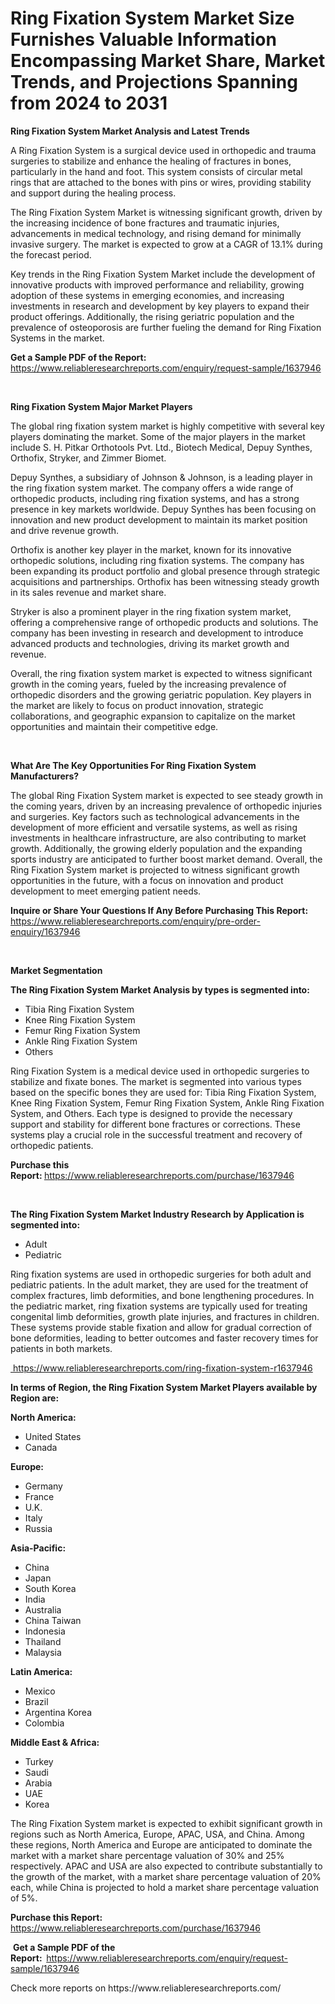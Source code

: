 <p><h1>Ring Fixation System Market Size Furnishes Valuable Information Encompassing Market Share, Market Trends, and Projections Spanning from 2024 to 2031</h1></p><p><strong>Ring Fixation System Market Analysis and Latest Trends</strong></p>
<p><p>A Ring Fixation System is a surgical device used in orthopedic and trauma surgeries to stabilize and enhance the healing of fractures in bones, particularly in the hand and foot. This system consists of circular metal rings that are attached to the bones with pins or wires, providing stability and support during the healing process.</p><p>The Ring Fixation System Market is witnessing significant growth, driven by the increasing incidence of bone fractures and traumatic injuries, advancements in medical technology, and rising demand for minimally invasive surgery. The market is expected to grow at a CAGR of 13.1% during the forecast period.</p><p>Key trends in the Ring Fixation System Market include the development of innovative products with improved performance and reliability, growing adoption of these systems in emerging economies, and increasing investments in research and development by key players to expand their product offerings. Additionally, the rising geriatric population and the prevalence of osteoporosis are further fueling the demand for Ring Fixation Systems in the market.</p></p>
<p><strong>Get a Sample PDF of the Report:&nbsp;</strong> <a href="https://www.reliableresearchreports.com/enquiry/request-sample/1637946">https://www.reliableresearchreports.com/enquiry/request-sample/1637946</a></p>
<p>&nbsp;</p>
<p><strong>Ring Fixation System Major Market Players</strong></p>
<p><p>The global ring fixation system market is highly competitive with several key players dominating the market. Some of the major players in the market include S. H. Pitkar Orthotools Pvt. Ltd., Biotech Medical, Depuy Synthes, Orthofix, Stryker, and Zimmer Biomet.</p><p>Depuy Synthes, a subsidiary of Johnson & Johnson, is a leading player in the ring fixation system market. The company offers a wide range of orthopedic products, including ring fixation systems, and has a strong presence in key markets worldwide. Depuy Synthes has been focusing on innovation and new product development to maintain its market position and drive revenue growth.</p><p>Orthofix is another key player in the market, known for its innovative orthopedic solutions, including ring fixation systems. The company has been expanding its product portfolio and global presence through strategic acquisitions and partnerships. Orthofix has been witnessing steady growth in its sales revenue and market share.</p><p>Stryker is also a prominent player in the ring fixation system market, offering a comprehensive range of orthopedic products and solutions. The company has been investing in research and development to introduce advanced products and technologies, driving its market growth and revenue.</p><p>Overall, the ring fixation system market is expected to witness significant growth in the coming years, fueled by the increasing prevalence of orthopedic disorders and the growing geriatric population. Key players in the market are likely to focus on product innovation, strategic collaborations, and geographic expansion to capitalize on the market opportunities and maintain their competitive edge.</p></p>
<p>&nbsp;</p>
<p><strong>What Are The Key Opportunities For Ring Fixation System Manufacturers?</strong></p>
<p><p>The global Ring Fixation System market is expected to see steady growth in the coming years, driven by an increasing prevalence of orthopedic injuries and surgeries. Key factors such as technological advancements in the development of more efficient and versatile systems, as well as rising investments in healthcare infrastructure, are also contributing to market growth. Additionally, the growing elderly population and the expanding sports industry are anticipated to further boost market demand. Overall, the Ring Fixation System market is projected to witness significant growth opportunities in the future, with a focus on innovation and product development to meet emerging patient needs.</p></p>
<p><strong>Inquire or Share Your Questions If Any Before Purchasing This Report:</strong> <a href="https://www.reliableresearchreports.com/enquiry/pre-order-enquiry/1637946">https://www.reliableresearchreports.com/enquiry/pre-order-enquiry/1637946</a></p>
<p>&nbsp;</p>
<p><strong>Market Segmentation</strong></p>
<p><strong>The Ring Fixation System Market Analysis by types is segmented into:</strong></p>
<p><ul><li>Tibia Ring Fixation System</li><li>Knee Ring Fixation System</li><li>Femur Ring Fixation System</li><li>Ankle Ring Fixation System</li><li>Others</li></ul></p>
<p><p>Ring Fixation System is a medical device used in orthopedic surgeries to stabilize and fixate bones. The market is segmented into various types based on the specific bones they are used for: Tibia Ring Fixation System, Knee Ring Fixation System, Femur Ring Fixation System, Ankle Ring Fixation System, and Others. Each type is designed to provide the necessary support and stability for different bone fractures or corrections. These systems play a crucial role in the successful treatment and recovery of orthopedic patients.</p></p>
<p><strong>Purchase this Report:&nbsp;</strong><a href="https://www.reliableresearchreports.com/purchase/1637946">https://www.reliableresearchreports.com/purchase/1637946</a></p>
<p>&nbsp;</p>
<p><strong>The Ring Fixation System Market Industry Research by Application is segmented into:</strong></p>
<p><ul><li>Adult</li><li>Pediatric</li></ul></p>
<p><p>Ring fixation systems are used in orthopedic surgeries for both adult and pediatric patients. In the adult market, they are used for the treatment of complex fractures, limb deformities, and bone lengthening procedures. In the pediatric market, ring fixation systems are typically used for treating congenital limb deformities, growth plate injuries, and fractures in children. These systems provide stable fixation and allow for gradual correction of bone deformities, leading to better outcomes and faster recovery times for patients in both markets.</p></p>
<p><a href="https://www.reliableresearchreports.com/ring-fixation-system-r1637946">&nbsp;https://www.reliableresearchreports.com/ring-fixation-system-r1637946</a></p>
<p><strong>In terms of Region, the Ring Fixation System Market Players available by Region are:</strong></p>
<p>
    <p> <strong> North America: </strong>
        <ul>
            <li>United States</li>
            <li>Canada</li>
        </ul>
        </p> 
    <p> <strong> Europe: </strong>
        <ul>
            <li>Germany</li>
            <li>France</li>
            <li>U.K.</li>
            <li>Italy</li>
            <li>Russia</li>
        </ul>
        </p> 
    <p> <strong> Asia-Pacific: </strong>
        <ul>
            <li>China</li>
            <li>Japan</li>
            <li>South Korea</li>
            <li>India</li>
            <li>Australia</li>
            <li>China Taiwan</li>
            <li>Indonesia</li>
            <li>Thailand</li>
            <li>Malaysia</li>
        </ul>
        </p> 
    <p> <strong> Latin America: </strong>
        <ul>
            <li>Mexico</li>
            <li>Brazil</li>
            <li>Argentina Korea</li>
            <li>Colombia</li>
        </ul>
        </p> 
    <p> <strong> Middle East & Africa: </strong>
        <ul>
            <li>Turkey</li>
            <li>Saudi</li>
            <li>Arabia</li>
            <li>UAE</li>
            <li>Korea</li>
        </ul>
    </p>
    </p>
<p><p>The Ring Fixation System market is expected to exhibit significant growth in regions such as North America, Europe, APAC, USA, and China. Among these regions, North America and Europe are anticipated to dominate the market with a market share percentage valuation of 30% and 25% respectively. APAC and USA are also expected to contribute substantially to the growth of the market, with a market share percentage valuation of 20% each, while China is projected to hold a market share percentage valuation of 5%.</p></p>
<p><strong>Purchase this Report: </strong><a href="https://www.reliableresearchreports.com/purchase/1637946">https://www.reliableresearchreports.com/purchase/1637946</a></p>
<p>&nbsp;<strong>Get a Sample PDF of the Report:&nbsp;&nbsp;</strong><a href="https://www.reliableresearchreports.com/enquiry/request-sample/1637946">https://www.reliableresearchreports.com/enquiry/request-sample/1637946</a></p>
<p><strong></strong></p>
<p>Check more reports on https://www.reliableresearchreports.com/</p>
